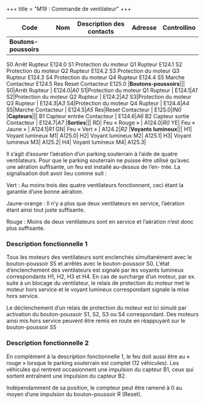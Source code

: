 +++
title = "M19 : Commande de ventilateur"
+++

Code|Nom|Description des contacts|Adresse|Controllino
|---|---|---|---|---|
|**Boutons-poussoirs**|||
S0 Arrêt Rupteur E124.0
S1 Protection du moteur Q1 Rupteur E124.1
S2 Protection du moteur Q2 Rupteur E124.2
S3 Protection du moteur Q3 Rupteur E124.3
S4 Protection du moteur Q4 Rupteur E124.4
S5 Marche Contacteur E124.5
Res Reset Contacteur E125.0
|**Boutons-poussoirs**|||
S0|Arrêt Rupteur | E124.0|*A0*
S1|Protection du moteur Q1 Rupteur | E124.1|*A1*
S2|Protection du moteur Q2 Rupteur | E124.2|*A2*
S3|Protection du moteur Q3 Rupteur | E124.3|*A3*
S4|Protection du moteur Q4 Rupteur | E124.4|*A4*
S5|Marche Contacteur | E124.5|*A5*
Res|Reset Contacteur | E125.0|*IN0*
|**Capteurs**|||
B1 Capteur entrée Contacteur | E124.6|*A6*
B2 Capteur sortie Contacteur | E124.7|*A7*
|**Sorties**|||
RD| Feu « Rouge » | A124.0|*R0*
YE| Feu « Jaune » | A124.1|*R1*
GN| Feu « Vert » | A124.2|*R2*
|**Voyants lumineux**|||
H1| Voyant lumineux M1| A125.0|
H2| Voyant lumineux M2| A125.1|
H3| Voyant lumineux M3| A125.2|
H4| Voyant lumineux M4| A125.3|

Il s’agit d’assurer l’aération d’un parking souterrain à l’aide de quatre ventilateurs. Pour que le parking
souterrain ne puisse être utilisé qu’avec une aération suffisante, un feu est installé au-dessus de l’en-
trée. La signalisation doit avoir lieu comme suit :

Vert : Au moins trois des quatre ventilateurs fonctionnent, ceci étant la garantie d’une bonne aération.

Jaune-orange : Il n’y a plus que deux ventilateurs en service, l’aération étant ainsi tout juste suffisante.

Rouge : Moins de deux ventilateurs sont en service et l’aération n’est donc plus suffisante.

### Description fonctionnelle 1

Tous les moteurs des ventilateurs sont enclenchés simultanément avec le bouton-poussoir S5 et arrêtés avec le bouton-poussoir S0. L’état d’enclenchement des ventilateurs est signalé par les voyants lumineux correspondants H1, H2, H3 et H4. En cas de surcharge d’un moteur, par ex. suite à un blocage du ventilateur, le relais de protection du moteur met le moteur hors service et le voyant lumineux correspondant signale la mise hors service.

Le déclenchement d’un relais de protection du moteur est ici simulé par activation du bouton-poussoir S1, S2, S3 ou S4 correspondant. Des moteurs ainsi mis hors service peuvent être remis en route en réappuyant sur le bouton-poussoir S5

### Description fonctionnelle 2

En complément à la description fonctionnelle 1, le feu doit aussi être au « rouge » lorsque le parking souterrain est complet (12 véhicules). Les véhicules qui rentrent occasionnent une impulsion du capteur B1, ceux qui sortent entraînent une impulsion du capteur B2.

Indépendamment de sa position, le compteur peut être ramené à 0 au moyen d’une impulsion du bouton-poussoir R (Reset).
